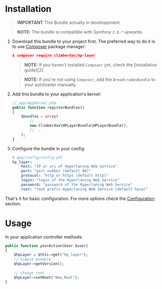 Installation
============
> **IMPORTANT** This Bundle actually in developpment.

> **NOTE:** The bundle is compatible with Symfony `2.8.*` upwards.

1. Download this bundle to your project first. The preferred way to do it is
    to use [Composer](https://getcomposer.org/) package manager:
    
    ``` json
    $ composer require climberdav/hp-layer
    ```
    
    > **NOTE:** If you haven't installed `Composer` yet, check the [installation guide][2].

    > **NOTE:** If you're not using `Composer`, add the `BreadcrumbsBundle` to your autoloader manually.

2. Add this bundle to your application's kernel:
    
    ``` php
    // app/AppKernel.php
    public function registerBundles()
    {
        $bundles = array(
            // ...
            new Climberdav\HPLayerBundle\HPLayerBundle(),
            // ...
        );
    }
    ```

3. Configure the bundle in your config:
    
    ``` yaml
    # app/config/config.yml
    hp_layer:
        host: "IP or uri of Hyperlaning Web Service"
        port: "port number (default 80)"
        protocol: "http or https (default http)"
        login: "login of the Hyperlaning Web Service"
        password: "password of the Hyperlaning Web Service"
        root: "root prefix Hyperlaning Web Service (default hpsw)"
    ```
    
    
That's  it for basic configuration. For more options check the [Configuration](#configuration) section.

Usage
=====

In your application controller methods:

``` php
public function yourAction(User $user)
{
    $hpLayer = $this->get("hp_layer");
    // Simple example
    $hpLayer->getVersion();
    
    // change root
    $hpLayer->setRoot("New_Root");
}
```